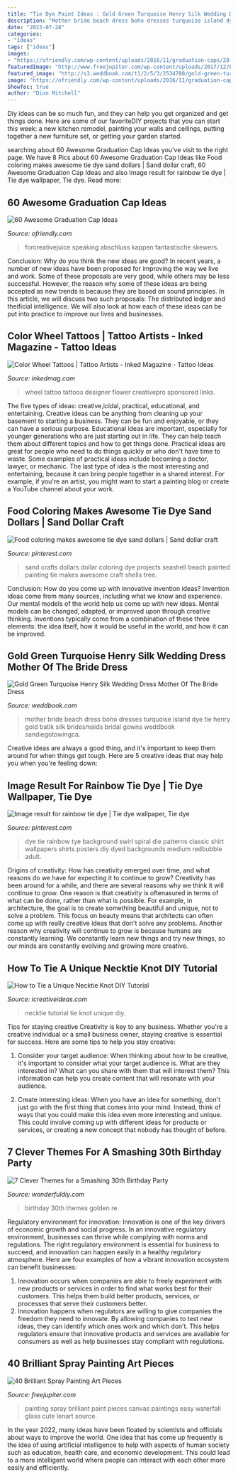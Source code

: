 ```yaml
---
title: "Tie Dye Paint Ideas : Gold Green Turquoise Henry Silk Wedding Dress Mother Of The Bride Dress"
description: "Mother bride beach dress boho dresses turquoise island dye tie henry gold batik silk bridesmaids bridal gowns weddbook sandiegotowingca"
date: "2023-07-28"
categories:
- "ideas"
tags: ["ideas"]
images:
- "https://ofriendly.com/wp-content/uploads/2016/11/graduation-caps/28-graduation-cap-ideas.jpg"
featuredImage: "http://www.freejupiter.com/wp-content/uploads/2017/12/Brilliant-Spray-Painting-Art-Pieces17.jpg"
featured_image: "http://s3.weddbook.com/t1/2/5/3/2534780/gold-green-turquoise-henry-silk-wedding-dress-mother-of-the-bride-dress-boho-beach-bridal-tie-dye-bridesmaids-island-dress-batik-gowns.jpg"
image: "https://ofriendly.com/wp-content/uploads/2016/11/graduation-caps/28-graduation-cap-ideas.jpg"
ShowToc: true
author: "Dion Mitchell"
---
```



Diy ideas can be so much fun, and they can help you get organized and get things done. Here are some of our favoriteDIY projects that you can start this week: a new kitchen remodel, painting your walls and ceilings, putting together a new furniture set, or getting your garden started.

	

		
searching about 60 Awesome Graduation Cap Ideas you've visit to the right page. We have 8 Pics about 60 Awesome Graduation Cap Ideas like Food coloring makes awesome tie dye sand dollars | Sand dollar craft, 60 Awesome Graduation Cap Ideas and also Image result for rainbow tie dye | Tie dye wallpaper, Tie dye. Read more:
		
    
## 60 Awesome Graduation Cap Ideas

<img loading=lazy src="https://ofriendly.com/wp-content/uploads/2016/11/graduation-caps/28-graduation-cap-ideas.jpg" onerror="this.onerror=null;this.src='https://tse1.mm.bing.net/th?id=OIP.9rNYqT6a0nKI9jUUskQskgHaJ4&amp;pid=15.1';" alt="60 Awesome Graduation Cap Ideas">

_Source: ofriendly.com_

>forcreativejuice speaking abschluss kappen fantastische skewers. 

	

Conclusion: Why do you think the new ideas are good?
In recent years, a number of new ideas have been proposed for improving the way we live and work. Some of these proposals are very good, while others may be less successful. However, the reason why some of these ideas are being accepted as new trends is because they are based on sound principles. In this article, we will discuss two such proposals: The distributed ledger and theificial intelligence. We will also look at how each of these ideas can be put into practice to improve our lives and businesses.

    
## Color Wheel Tattoos | Tattoo Artists - Inked Magazine - Tattoo Ideas

<img loading=lazy src="https://www.inkedmag.com/.image/t_share/MTU5MDMyNzE5NzQ1NjIzODMy/colorwheeltattoo6.jpg" onerror="this.onerror=null;this.src='https://tse1.mm.bing.net/th?id=OIP.bNlniv5R087CU2qwMR9nsQHaHb&amp;pid=15.1';" alt="Color Wheel Tattoos | Tattoo Artists - Inked Magazine - Tattoo Ideas">

_Source: inkedmag.com_

>wheel tattoo tattoos designer flower creativepro sponsored links. 

	

The five types of ideas: creative,icidal, practical, educational, and entertaining.
Creative ideas can be anything from cleaning up your basement to starting a business. They can be fun and enjoyable, or they can have a serious purpose. Educational ideas are important, especially for younger generations who are just starting out in life. They can help teach them about different topics and how to get things done. Practical ideas are great for people who need to do things quickly or who don't have time to waste. Some examples of practical ideas include becoming a doctor, lawyer, or mechanic. The last type of idea is the most interesting and entertaining, because it can bring people together in a shared interest. For example, if you're an artist, you might want to start a painting blog or create a YouTube channel about your work.

    
## Food Coloring Makes Awesome Tie Dye Sand Dollars | Sand Dollar Craft

<img loading=lazy src="https://i.pinimg.com/736x/e3/40/1f/e3401f83925ef93db5bbc8186ead69ac--beach-crafts-food-coloring.jpg" onerror="this.onerror=null;this.src='https://tse4.mm.bing.net/th?id=OIP.9kae9B6ZFUaj-P-0rnpf9wHaJ3&amp;pid=15.1';" alt="Food coloring makes awesome tie dye sand dollars | Sand dollar craft">

_Source: pinterest.com_

>sand crafts dollars dollar coloring dye projects seashell beach painted painting tie makes awesome craft shells tree. 

	

Conclusion: How do you come up with innovative invention ideas?
Invention ideas come from many sources, including what we know and experience. Our mental models of the world help us come up with new ideas. Mental models can be changed, adapted, or improved upon through creative thinking. Inventions typically come from a combination of these three elements: the idea itself, how it would be useful in the world, and how it can be improved.

    
## Gold Green Turquoise Henry Silk Wedding Dress Mother Of The Bride Dress

<img loading=lazy src="http://s3.weddbook.com/t1/2/5/3/2534780/gold-green-turquoise-henry-silk-wedding-dress-mother-of-the-bride-dress-boho-beach-bridal-tie-dye-bridesmaids-island-dress-batik-gowns.jpg" onerror="this.onerror=null;this.src='https://tse1.mm.bing.net/th?id=OIP.L6yXHriZOcl4ZghAiJ8JnwHaLu&amp;pid=15.1';" alt="Gold Green Turquoise Henry Silk Wedding Dress Mother Of The Bride Dress">

_Source: weddbook.com_

>mother bride beach dress boho dresses turquoise island dye tie henry gold batik silk bridesmaids bridal gowns weddbook sandiegotowingca. 

	

Creative ideas are always a good thing, and it's important to keep them around for when things get tough. Here are 5 creative ideas that may help you when you're feeling down: 

    
## Image Result For Rainbow Tie Dye | Tie Dye Wallpaper, Tie Dye

<img loading=lazy src="https://i.pinimg.com/736x/a6/00/a5/a600a5f99fada11fe51f692ec217684c.jpg" onerror="this.onerror=null;this.src='https://tse3.mm.bing.net/th?id=OIP.EFuQL7SdaOYP79ukSQNfxAHaHa&amp;pid=15.1';" alt="Image result for rainbow tie dye | Tie dye wallpaper, Tie dye">

_Source: pinterest.com_

>dye tie rainbow tye background swirl spiral die patterns classic shirt wallpapers shirts posters diy dyed backgrounds medium redbubble adult. 

	

Origins of creativity: How has creativity emerged over time, and what reasons do we have for expecting it to continue to grow?
Creativity has been around for a while, and there are several reasons why we think it will continue to grow. One reason is that creativity is oftenasured in terms of what can be done, rather than what is possible. For example, in architecture, the goal is to create something beautiful and unique, not to solve a problem. This focus on beauty means that architects can often come up with really creative ideas that don't solve any problems. Another reason why creativity will continue to grow is because humans are constantly learning. We constantly learn new things and try new things, so our minds are constantly evolving and growing more creative.

    
## How To Tie A Unique Necktie Knot DIY Tutorial

<img loading=lazy src="https://www.icreativeideas.com/wp-content/uploads/2014/06/How-to-Tie-a-Unique-Necktie-Knot-DIY-Tutorial-2.jpg" onerror="this.onerror=null;this.src='https://tse1.mm.bing.net/th?id=OIP.UKp6NmwRc0y5Bt7vazJYJAHaHa&amp;pid=15.1';" alt="How to Tie a Unique Necktie Knot DIY Tutorial">

_Source: icreativeideas.com_

>necktie tutorial tie knot unique diy. 

	

Tips for staying creative
Creativity is key to any business. Whether you're a creative individual or a small business owner, staying creative is essential for success. Here are some tips to help you stay creative: 
1. Consider your target audience: When thinking about how to be creative, it's important to consider what your target audience is. What are they interested in? What can you share with them that will interest them? This information can help you create content that will resonate with your audience. 

2. Create interesting ideas: When you have an idea for something, don't just go with the first thing that comes into your mind. Instead, think of ways that you could make this idea even more interesting and unique. This could involve coming up with different ideas for products or services, or creating a new concept that nobody has thought of before. 


    
## 7 Clever Themes For A Smashing 30th Birthday Party

<img loading=lazy src="https://cdn.wonderfuldiy.com/wp-content/uploads/2015/12/Youre-Golden.jpg" onerror="this.onerror=null;this.src='https://tse2.mm.bing.net/th?id=OIP.dA-EKfvFo0TPf-oMPo2J9gHaJ4&amp;pid=15.1';" alt="7 Clever Themes for a Smashing 30th Birthday Party">

_Source: wonderfuldiy.com_

>birthday 30th themes golden re. 

	

Regulatory environment for innovation:
Innovation is one of the key drivers of economic growth and social progress. In an innovative regulatory environment, businesses can thrive while complying with norms and regulations. The right regulatory environment is essential for business to succeed, and innovation can happen easily in a healthy regulatory atmosphere. Here are four examples of how a vibrant innovation ecosystem can benefit businesses: 
1) Innovation occurs when companies are able to freely experiment with new products or services in order to find what works best for their customers. This helps them build better products, services, or processes that serve their customers better.
2) Innovation happens when regulators are willing to give companies the freedom they need to innovate. By allowing companies to test new ideas, they can identify which ones work and which don’t. This helps regulators ensure that innovative products and services are available for consumers as well as help businesses stay compliant with regulations.

    
## 40 Brilliant Spray Painting Art Pieces

<img loading=lazy src="http://www.freejupiter.com/wp-content/uploads/2017/12/Brilliant-Spray-Painting-Art-Pieces17.jpg" onerror="this.onerror=null;this.src='https://tse4.mm.bing.net/th?id=OIP.u6ldlzOJ2Iw-LKKsKpA34AHaNs&amp;pid=15.1';" alt="40 Brilliant Spray Painting Art Pieces">

_Source: freejupiter.com_

>painting spray brilliant paint pieces canvas paintings easy waterfall glass cute lenart source. 

	

In the year 2022, many ideas have been floated by scientists and officials about ways to improve the world. One idea that has come up frequently is the idea of using artificial intelligence to help with aspects of human society such as education, health care, and economic development. This could lead to a more intelligent world where people can interact with each other more easily and efficiently.


